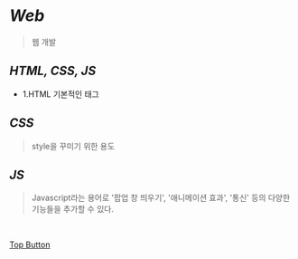 *Web*
=====  
> 웹 개발  

*HTML, CSS, JS*  
-----  
- 1.HTML 기본적인 태그 <tag>  

*CSS*
-----  
> style을 꾸미기 위한 용도  

*JS*
-----  
> Javascript라는 용어로 '팝업 창 띄우기', '애니메이션 효과', '통신' 등의 다양한 기능들을 추가할 수 있다.

<br>

[Top Button](#)
